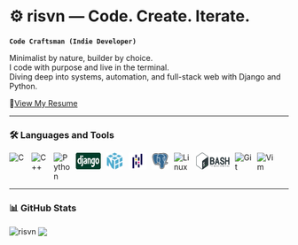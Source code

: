 # ⚙️ risvn — Code. Create. Iterate.

**` Code Craftsman (Indie Developer) `**

Minimalist by nature, builder by choice.  
I code with purpose and live in the terminal.  
Diving deep into systems, automation, and full-stack web with Django and Python.

 📰[View My Resume](https://risvn.github.io/risvn/)

---

### 🛠️ Languages and Tools

<img align="left" alt="C" width="30px" style="padding-right:10px;" src="https://cdn.jsdelivr.net/gh/devicons/devicon/icons/c/c-original.svg"/>
<img align="left" alt="C++" width="30px" style="padding-right:10px;" src="https://cdn.jsdelivr.net/gh/devicons/devicon/icons/cplusplus/cplusplus-original.svg"/>
<img align="left" alt="Python" width="30px" style="padding-right:10px;" src="https://cdn.jsdelivr.net/gh/devicons/devicon/icons/python/python-plain.svg"/>
<img align="left" alt="Django" width="45px" height="30px" style="padding-right:10px;" src="assets/icons/django.png"/>
<img align="left" alt="Numpy" width="30px" style="padding-right:10px;" src="https://github.com/devicons/devicon/blob/v2.16.0/icons/numpy/numpy-plain.svg"/>
<img align="left" alt="Pandas" width="32px" height="30px" style="padding-right:10px;" src="assets/icons/Pandas.svg"/>
<img align="left" alt="PostgreSQL" width="30px" style="padding-right:10px;" src="https://github.com/devicons/devicon/blob/v2.16.0/icons/postgresql/postgresql-original.svg"/>
<img align="left" alt="Linux" width="30px" style="padding-right:10px;" src="https://cdn.jsdelivr.net/gh/devicons/devicon/icons/linux/linux-original.svg"/>
<img align="left" alt="Bash" width="60px" height="30px" style="padding-right:10px;" src="assets/icons/bash.svg"/>
<img align="left" alt="Git" width="30px" style="padding-right:10px;" src="https://cdn.jsdelivr.net/gh/devicons/devicon/icons/git/git-original.svg"/>
<img align="left" alt="Vim" width="30px" style="padding-right:10px;" src="https://cdn.jsdelivr.net/gh/devicons/devicon/icons/vim/vim-original.svg"/>
<br /><br /><br />

---

### 📊 GitHub Stats


<a>
  <img align="center" src="https://github-readme-stats.vercel.app/api?username=risvn&show_icons=true&rank_icon=github&locale=en&theme=gruvbox&hide_border=true&bg_color=0D1117" alt="risvn" />
  <img align="center" src="https://github-readme-stats.vercel.app/api/top-langs/?username=risvn&langs_count=8&count_private=true&layout=compact&theme=gruvbox&hide_border=true&bg_color=0D1117" />
</a>



